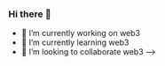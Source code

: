 ### Hi there 👋

- 🔭 I’m currently working on web3
- 🌱 I’m currently learning web3
- 👯 I’m looking to collaborate web3
-->
